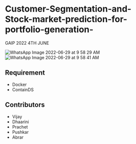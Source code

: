 # Customer-Segmentation-and-Stock-market-prediction-for-portfolio-generation-
GAIP 2022 4TH JUNE

![WhatsApp Image 2022-06-29 at 9 58 29 AM](https://user-images.githubusercontent.com/64845003/176334838-2462cad5-5196-420f-b55e-1622cedafb1f.jpeg)
![WhatsApp Image 2022-06-29 at 9 58 41 AM](https://user-images.githubusercontent.com/64845003/176335154-38c8c3d9-b106-4ea4-b343-cd3806a65d06.jpeg)

## Requirement
- Docker
- ContainDS

## Contributors
- Vijay 
- Dhaarini
- Prachet
- Pushkar
- Abrar

